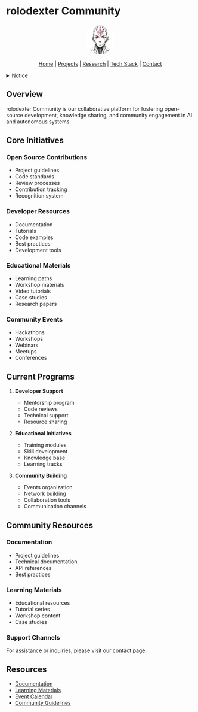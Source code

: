 # rolodexter Community

<p align="center">
  <a href="../../README.md">
    <img src="../../assets/images/rolodexter_logo.jpg" alt="rolodexter Logo" width="80px" style="border-radius: 50%;">
  </a>
</p>

<p align="center">
  <a href="../../README.md">Home</a> | <a href="../../projects/projects.md">Projects</a> | <a href="../../research/research.md">Research</a> | <a href="../../techstack/techstack.md">Tech Stack</a> | <a href="../../contact.md">Contact</a>
</p>

<details>
<summary>Notice</summary>

This repository is protected by copyright and subject to usage restrictions. See the [Copyright Notice](../../COPYRIGHT.md) for details.
</details>

## Overview

rolodexter Community is our collaborative platform for fostering open-source development, knowledge sharing, and community engagement in AI and autonomous systems.

## Core Initiatives

### Open Source Contributions
- Project guidelines
- Code standards
- Review processes
- Contribution tracking
- Recognition system

### Developer Resources
- Documentation
- Tutorials
- Code examples
- Best practices
- Development tools

### Educational Materials
- Learning paths
- Workshop materials
- Video tutorials
- Case studies
- Research papers

### Community Events
- Hackathons
- Workshops
- Webinars
- Meetups
- Conferences

## Current Programs

1. **Developer Support**
   - Mentorship program
   - Code reviews
   - Technical support
   - Resource sharing

2. **Educational Initiatives**
   - Training modules
   - Skill development
   - Knowledge base
   - Learning tracks

3. **Community Building**
   - Events organization
   - Network building
   - Collaboration tools
   - Communication channels

## Community Resources

### Documentation
- Project guidelines
- Technical documentation
- API references
- Best practices

### Learning Materials
- Educational resources
- Tutorial series
- Workshop content
- Case studies

### Support Channels
For assistance or inquiries, please visit our [contact page](../../contact.md).

## Resources

- [Documentation](./docs/)
- [Learning Materials](./education/)
- [Event Calendar](./events/)
- [Community Guidelines](./guidelines/) 